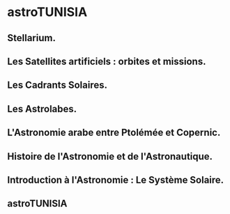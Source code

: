 # astroTUNISIA

## Stellarium.

<preview-Lia
link="https://tinyurl.com/y69w6n2q"
src ="https://liascript.github.io/course/?https://raw.githubusercontent.com/pyTUNISIA/home/master/preview/previewAstroTUNISIA.md#1">
</preview-Lia>

## Les Satellites artificiels : orbites et missions.

<preview-Lia
link="https://tinyurl.com/y69w6n2q"
src ="https://liascript.github.io/course/?https://raw.githubusercontent.com/pyTUNISIA/home/master/preview/previewAstroTUNISIA.md#1">
</preview-Lia>

## Les Cadrants Solaires.

<preview-Lia
link="https://tinyurl.com/y69w6n2q"
src ="https://liascript.github.io/course/?https://raw.githubusercontent.com/pyTUNISIA/home/master/preview/previewAstroTUNISIA.md#1">
</preview-Lia>

## Les Astrolabes.

<preview-Lia
link="https://tinyurl.com/y69w6n2q"
src ="https://liascript.github.io/course/?https://raw.githubusercontent.com/pyTUNISIA/home/master/preview/previewAstroTUNISIA.md#1">
</preview-Lia>

## L'Astronomie arabe entre Ptolémée et Copernic.

<preview-Lia
link="https://tinyurl.com/y69w6n2q"
src ="https://liascript.github.io/course/?https://raw.githubusercontent.com/pyTUNISIA/home/master/preview/previewAstroTUNISIA.md#1">
</preview-Lia>

## Histoire de l'Astronomie et de l'Astronautique.

<preview-Lia
link="https://tinyurl.com/y69w6n2q"
src ="https://liascript.github.io/course/?https://raw.githubusercontent.com/pyTUNISIA/home/master/preview/previewAstroTUNISIA.md#1">
</preview-Lia>

## Introduction à l'Astronomie : Le Système Solaire.

<preview-Lia
link="https://tinyurl.com/y69w6n2q"
src ="https://liascript.github.io/course/?https://raw.githubusercontent.com/pyTUNISIA/home/master/preview/previewAstroTUNISIA.md#1">
</preview-Lia>


## astroTUNISIA

 
<preview-Lia
link="https://tinyurl.com/y69w6n2q"
src ="https://tinyurl.com/y69w6n2q">
</preview-Lia>
